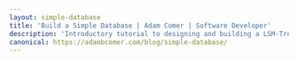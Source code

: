 ```yaml
---
layout: simple-database
title: 'Build a Simple Database | Adam Comer | Software Developer'
description: 'Introductory tutorial to designing and building a LSM-Tree based Key-Value Store like RocksDB'
canonical: https://adambcomer.com/blog/simple-database/
---
```

